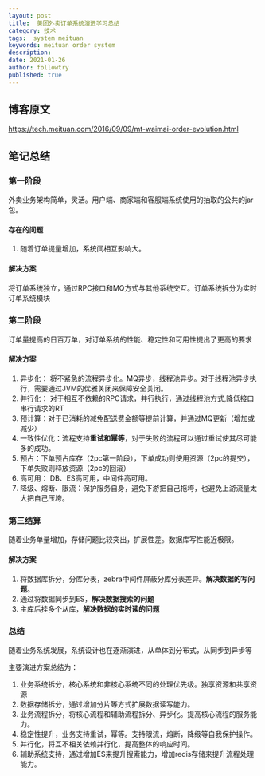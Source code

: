 ```yaml
---
layout: post
title:  美团外卖订单系统演进学习总结
category: 技术
tags:  system meituan
keywords: meituan order system
description: 
date: 2021-01-26
author: followtry
published: true
---
```



## 博客原文

<https://tech.meituan.com/2016/09/09/mt-waimai-order-evolution.html>

## 笔记总结

### 第一阶段

外卖业务架构简单，灵活。用户端、商家端和客服端系统使用的抽取的公共的jar包。

#### 存在的问题

1. 随着订单提量增加，系统间相互影响大。

#### 解决方案

将订单系统独立，通过RPC接口和MQ方式与其他系统交互。订单系统拆分为实时订单系统模块

### 第二阶段

订单量提高的日百万单，对订单系统的性能、稳定性和可用性提出了更高的要求


#### 解决方案

1. 异步化： 将不紧急的流程异步化。MQ异步，线程池异步。对于线程池异步执行，需要通过JVM的优雅关闭来保障安全关闭。
1. 并行化： 对于相互不依赖的RPC请求，并行执行，通过线程池方式,降低接口串行请求的RT
1. 预计算：对于已消耗的减免配送费金额等提前计算，并通过MQ更新（增加或减少）
1. 一致性优化：流程支持**重试和幂等**，对于失败的流程可以通过重试使其尽可能多的成功。
1. 预占：下单预占库存（2pc第一阶段），下单成功则使用资源（2pc的提交），下单失败则释放资源（2pc的回滚）
1. 高可用： DB、ES高可用，中间件高可用。
1. 降级、熔断、限流：保护服务自身，避免下游把自己拖垮，也避免上游流量太大把自己压垮。


### 第三结算

随着业务单量增加，存储问题比较突出，扩展性差。数据库写性能近极限。

#### 解决方案

1. 将数据库拆分，分库分表，zebra中间件屏蔽分库分表差异。**解决数据的写问题**。
1. 通过将数据同步到ES，**解决数据搜索的问题**
1. 主库后挂多个从库，**解决数据的实时读的问题**



### 总结

随着业务系统发展，系统设计也在逐渐演进，从单体到分布式，从同步到异步等

主要演进方案总结为：

1. 业务系统拆分，核心系统和非核心系统不同的处理优先级。独享资源和共享资源
1. 数据存储拆分，通过增加分片等方式扩展数据读写能力。
1. 业务流程拆分，将核心流程和辅助流程拆分、异步化。提高核心流程的服务能力。
1. 稳定性提升，业务支持重试，幂等。支持限流，熔断，降级等自我保护操作。
1. 并行化，将互不相关依赖并行化，提高整体的响应时间。
1. 辅助系统支持，通过增加ES来提升搜索能力，增加redis存储来提升流程处理能力。